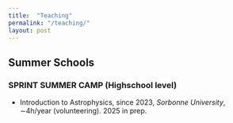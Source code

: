 ```yaml
---
title:  "Teaching"
permalink: "/teaching/"
layout: post
---
```


## Summer Schools

### SPRINT SUMMER CAMP (Highschool level)

* Introduction to Astrophysics, since 2023, _Sorbonne University_, ∼4h/year (volunteering). 2025 in prep.
